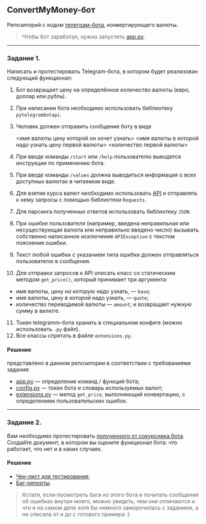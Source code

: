 ## ConvertMyMoney-бот
Репозиторий с кодом [телеграм-бота](https://t.me/lessehen_cmm_bot), конвертирующего валюты.
> Чтобы бот заработал, нужно запустить [app.py](app.py).
---
### Задание 1.
Написать и протестировать Telegram-бота, в котором будет реализован следующий функционал:
1. Бот возвращает цену на определённое количество валюты (евро, доллар или рубль).
2. При написании бота необходимо использовать библиотеку `pytelegrambotapi`.
3. Человек должен отправить сообщение боту в виде 

    <имя валюты цену которой он хочет узнать> <имя валюты в которой надо узнать цену первой валюты> <количество первой валюты>
    
4. При вводе команды `/start` или `/help` пользователю выводятся инструкции по применению бота.
5. При вводе команды `/values` должна выводиться информация о всех доступных валютах в читаемом виде.
6. Для взятия курса валют необходимо использовать [API](https://www.cryptocompare.com/) и отправлять к нему запросы с помощью библиотеки `Requests`.
7. Для парсинга полученных ответов использовать библиотеку `JSON`.
8. При ошибке пользователя (например, введена неправильная или несуществующая валюта или неправильно введено число) вызывать собственно написанное исключение `APIException` с текстом пояснения ошибки.
9. Текст любой ошибки с указанием типа ошибки должен отправляться пользователю в сообщения.
10. Для отправки запросов к API описать класс со статическим методом `get_price()`, который принимает три аргумента: 
* имя валюты, цену *на которую* надо узнать, — `base`; 
* имя валюты, цену *в которой* надо узнать, — `quote`;
* количество переводимой валюты — `amount`;
  и возвращает нужную сумму в валюте.
11. Токен telegramm-бота хранить в специальном конфиге (можно использовать `.py` файл).
12. Все классы спрятать в файле `extensions.py`.

#### Решение
представлено в данном репозитории в соответствии с требованиями задания:
* [app.py](app.py) — определение команд / функций бота;
* [config.py](config.py) — токен бота и словарь используемых валют;
* [extensions.py](extensions.py) — метод `get_price`, выполняющий конвертацию, с определением пользовательских ошибок.

---
### Задание 2.
Вам необходимо протестировать [полученного от сокурсника бота](https://github.com/fedorburyakov/QAP_bot).</br>
Создайте документ, в котором вы оцените функционал бота: что работает, что нет и в каких случаях.

#### Решение
* [Чек-лист для тестирования](https://docs.google.com/spreadsheets/d/1MCf8oa6CqCFy_CELp0CqbEEwIIxYq3HUfoLUaFGdSBQ/edit#gid=980090331&range=A1:B1);
* [Баг-репорты](https://docs.google.com/spreadsheets/d/1MCf8oa6CqCFy_CELp0CqbEEwIIxYq3HUfoLUaFGdSBQ/edit#gid=2140391695&range=A1).

> Кстати, если посмотреть баги из этого бота и почитать сообщения об ошибках внутри моего, можно увидеть, чем они отличаются и что я на самом деле хотя бы немного заморочилась с заданием, а не списала от и до с готового примера :)
